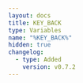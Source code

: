 ```yaml
---
layout: docs
title: KEY_BACK
type: Variables
name: "%KEY_BACK%"
hidden: true
changelog:
  - type: Added
    version: v0.7.2
---
```

